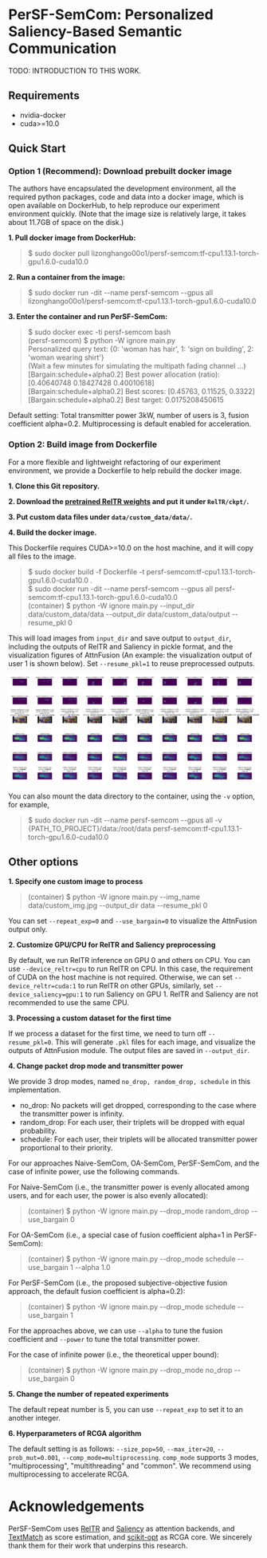 # PerSF-SemCom: Personalized Saliency-Based Semantic Communication

TODO: INTRODUCTION TO THIS WORK.

## Requirements

* nvidia-docker
* cuda>=10.0

## Quick Start

### Option 1 (Recommend): Download prebuilt docker image
The authors have encapsulated the development environment, all the 
required python packages, code and data into a docker image, which 
is open available on DockerHub, to help reproduce our experiment 
environment quickly. (Note that the image size is relatively large, 
it takes about 11.7GB of space on the disk.)

**1. Pull docker image from DockerHub:**
> $ sudo docker pull lizonghango00o1/persf-semcom:tf-cpu1.13.1-torch-gpu1.6.0-cuda10.0

**2. Run a container from the image:**
> $ sudo docker run -dit --name persf-semcom --gpus all lizonghango00o1/persf-semcom:tf-cpu1.13.1-torch-gpu1.6.0-cuda10.0

**3. Enter the container and run PerSF-SemCom:**
> $ sudo docker exec -ti persf-semcom bash \
> (persf-semcom) $ python -W ignore main.py \
> Personalized query text: {0: 'woman has hair', 1: 'sign on building', 2: 'woman wearing shirt'} \
> (Wait a few minutes for simulating the multipath fading channel ...) \
> [Bargain:schedule+alpha0.2] Best power allocation (ratio): [0.40640748 0.18427428 0.40010618] \
> [Bargain:schedule+alpha0.2] Best scores: [0.45763, 0.11525, 0.3322] \
> [Bargain:schedule+alpha0.2] Best target: 0.0175208450615 

Default setting: Total transmitter power 3kW, number of users is 3, 
fusion coefficient alpha=0.2. Multiprocessing is default enabled for
acceleration.

### Option 2: Build image from Dockerfile
For a more flexible and lightweight refactoring of our experiment 
environment, we provide a Dockerfile to help rebuild the docker image.

**1. Clone this Git repository.**

**2. Download the [pretrained RelTR weights](https://drive.google.com/file/d/1id6oD_iwiNDD6HyCn2ORgRTIKkPD3tUD/view) and put it under ``RelTR/ckpt/``.**

**3. Put custom data files under ``data/custom_data/data/``.**

**4. Build the docker image.**

This Dockerfile requires CUDA>=10.0 on the host machine, and it will
copy all files to the image.

> $ sudo docker build -f Dockerfile -t persf-semcom:tf-cpu1.13.1-torch-gpu1.6.0-cuda10.0 . \
> $ sudo docker run -dit --name persf-semcom --gpus all persf-semcom:tf-cpu1.13.1-torch-gpu1.6.0-cuda10.0 \
> (container) $ python -W ignore main.py --input_dir data/custom_data/data --output_dir data/custom_data/output --resume_pkl 0

This will load images from ``input_dir`` and save output to ``output_dir``, 
including the outputs of RelTR and Saliency in pickle format, and the 
visualization figures of AttnFusion (An example: the visualization output 
of user 1 is shown below). Set ``--resume_pkl=1`` to reuse preprocessed outputs.

![](images/person_0.png)

You can also mount the data directory to the container, using the ``-v`` 
option, for example,

> $ sudo docker run -dit --name persf-semcom --gpus all -v {PATH_TO_PROJECT}/data:/root/data persf-semcom:tf-cpu1.13.1-torch-gpu1.6.0-cuda10.0

## Other options

**1. Specify one custom image to process**
> (container) $ python -W ignore main.py --img_name data/custom_img.jpg --output_dir data --resume_pkl 0 

You can set ``--repeat_exp=0`` and ``--use_bargain=0`` to visualize 
the AttnFusion output only.

**2. Customize GPU/CPU for RelTR and Saliency preprocessing**

By default, we run RelTR inference on GPU 0 and others on CPU. You can use
``--device_reltr=cpu`` to run RelTR on CPU. In this case, the requirement
of CUDA on the host machine is not required. Otherwise, we can set 
``--device_reltr=cuda:1`` to run RelTR on other GPUs, similarly, set 
``--device_saliency=gpu:1`` to run Saliency on GPU 1. RelTR and Saliency 
are not recommended to use the same CPU.

**3. Processing a custom dataset for the first time**

If we process a dataset for the first time, we need to turn off 
``--resume_pkl=0``. This will generate ``.pkl`` files for each image, and
visualize the outputs of AttnFusion module. The output files are saved in
``--output_dir``.

**4. Change packet drop mode and transmitter power**

We provide 3 drop modes, named ``no_drop, random_drop, schedule`` in this
implementation.

* no_drop: No packets will get dropped, corresponding to the case where 
  the transmitter power is infinity.
* random_drop: For each user, their triplets will be dropped with equal 
  probability. 
* schedule: For each user, their triplets will be allocated transmitter 
  power proportional to their priority.

For our approaches Naive-SemCom, OA-SemCom, PerSF-SemCom, and the case
of infinite power, use the following commands.

For Naive-SemCom (i.e., the transmitter power is evenly allocated among 
users, and for each user, the power is also evenly allocated):

> (container) $ python -W ignore main.py --drop_mode random_drop --use_bargain 0

For OA-SemCom (i.e., a special case of fusion coefficient alpha=1 in 
PerSF-SemCom):

> (container) $ python -W ignore main.py --drop_mode schedule --use_bargain 1 --alpha 1.0

For PerSF-SemCom (i.e., the proposed subjective-objective fusion approach,
the default fusion coefficient is alpha=0.2):

> (container) $ python -W ignore main.py --drop_mode schedule --use_bargain 1 

For the approaches above, we can use ``--alpha`` to tune the fusion 
coefficient and ``--power`` to tune the total transmitter power.

For the case of infinite power (i.e., the theoretical upper bound):

> (container) $ python -W ignore main.py --drop_mode no_drop --use_bargain 0

**5. Change the number of repeated experiments**

The default repeat number is 5, you can use ``--repeat_exp`` to set it 
to an another integer.

**6. Hyperparameters of RCGA algorithm**

The default setting is as follows: ``--size_pop=50``, ``--max_iter=20``,
``--prob_mut=0.001``, ``--comp_mode=multiprocessing``. ``comp_mode`` 
supports 3 modes, "multiprocessing", "multithreading" and "common".
We recommend using multiprocessing to accelerate RCGA.

# Acknowledgements
PerSF-SemCom uses [RelTR](https://github.com/yrcong/RelTR) and 
[Saliency](https://github.com/alexanderkroner/saliency) as attention
backends, and [TextMatch](https://github.com/MachineLP/TextMatch) as
score estimation, and [scikit-opt](https://github.com/guofei9987/scikit-opt)
as RCGA core. We sincerely thank them for their work that underpins this research.